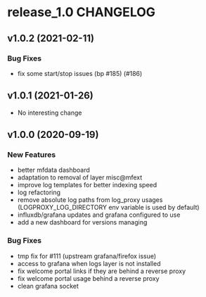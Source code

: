 # release_1.0 CHANGELOG

## v1.0.2 (2021-02-11)

### Bug Fixes

- fix some start/stop issues (bp #185) (#186)

## v1.0.1 (2021-01-26)

- No interesting change

## v1.0.0 (2020-09-19)

### New Features

- better mfdata dashboard
- adaptation to removal of layer misc@mfext
- improve log templates for better indexing speed
- log refactoring
- remove absolute log paths from log_proxy usages (LOGPROXY_LOG_DIRECTORY env variable is used by default)
- influxdb/grafana updates and grafana configured to use
- add a new dashboard for versions managing

### Bug Fixes

- tmp fix for #111 (upstream grafana/firefox issue)
- access to grafana when logs layer is not installed
- fix welcome portal links if they are behind a reverse proxy
- fix welcome portal usage behind a reverse proxy
- clean grafana socket


